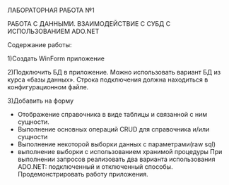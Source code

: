 ЛАБОРАТОРНАЯ РАБОТА №1

РАБОТА С ДАННЫМИ.
ВЗАИМОДЕЙСТВИЕ С СУБД С  ИСПОЛЬЗОВАНИЕМ ADO.NET

Содержание работы:

1)Создать WinForm приложение

2)Подключить БД в приложение. Можно использовать вариант БД из курса «базы данных». Строка подключения должна находиться в конфигурационном файле.

3)Добавить на форму 
 - Отображение справочника в виде таблицы и связанной с ним сущности.
 - Выполнение основных операций CRUD для справочника и/или сущности
 - Выполнение некоторой выборки данных с параметрами(raw sql)
 - выполнение выборки с использованием хранимой процедуры
При выполнении запросов реализовать два варианта использования ADO.NET: подключенный и отключенный способы.
Продемонстрировать работу приложения.
